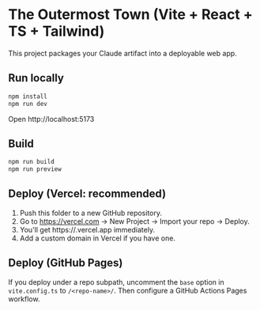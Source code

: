 # The Outermost Town (Vite + React + TS + Tailwind)

This project packages your Claude artifact into a deployable web app.

## Run locally
```bash
npm install
npm run dev
```
Open http://localhost:5173

## Build
```bash
npm run build
npm run preview
```

## Deploy (Vercel: recommended)
1. Push this folder to a new GitHub repository.
2. Go to https://vercel.com → New Project → Import your repo → Deploy.
3. You'll get https://<something>.vercel.app immediately.
4. Add a custom domain in Vercel if you have one.

## Deploy (GitHub Pages)
If you deploy under a repo subpath, uncomment the `base` option in `vite.config.ts` to `/<repo-name>/`.
Then configure a GitHub Actions Pages workflow.
